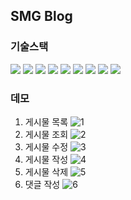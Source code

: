 ## SMG Blog

### 기술스택

<img src="https://img.shields.io/badge/-Javascript-F7DF1E?&logo=JavaScript&logoColor=white"> <img src="https://img.shields.io/badge/-Webpack-8DD6F9?&logo=WebPack&logoColor=white"> <img src="https://img.shields.io/badge/Babel-F9DC3E?&logo=Babel&logoColor=white"> <img src="https://img.shields.io/badge/-React-61DAFB?&logo=React&logoColor=white"/> <img src="https://img.shields.io/badge/-Node.js-339933?&logo=Node.js&logoColor=yellow"> <img src="https://img.shields.io/badge/-Express-white?&logo=express&logoColor=black"> <img src="https://img.shields.io/badge/-MYSQL-4479A1?&logo=MYSQL&logoColor=white">  <img src="https://img.shields.io/badge/-Sequelize-52B0E7?&logo=Sequelize&logoColor=white"> <img src="https://img.shields.io/badge/-ESLint-4B32C3?&logo=ESLint&logoColor=white"/>

### 데모
1. 게시물 목록
![1](https://user-images.githubusercontent.com/35404137/140377256-7a14463e-fb2b-4a79-b59f-e1538a7dc94a.gif)
2. 게시물 조회
![2](https://user-images.githubusercontent.com/35404137/140377547-ffaa2142-6e9d-4648-b260-79721bf52571.gif)
3. 게시물 수정
![3](https://user-images.githubusercontent.com/35404137/140377834-c3982867-2e75-46bb-a1af-3abbb850c8e9.gif)
4. 게시물 작성
![4](https://user-images.githubusercontent.com/35404137/140378259-43630c97-9eaa-4771-98ea-9d6e843208d6.gif)
5. 게시물 삭제
![5](https://user-images.githubusercontent.com/35404137/140378497-02636770-6d1a-4ede-a448-c5cf1cec1fa5.gif)
6. 댓글 작성
![6](https://user-images.githubusercontent.com/35404137/140378830-ab5178f9-c898-4e40-aeb6-23beea7c4a05.gif)

